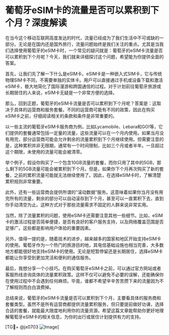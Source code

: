 # 葡萄牙eSIM卡的流量是否可以累积到下个月？深度解读

在当今这个移动互联网高度发达的时代，流量已经成为了我们生活中不可或缺的一部分。无论是在国内还是国外旅行，流量问题始终是我们关注的重点。尤其是当我们选择使用葡萄牙的eSIM卡时，一个常见的疑问就是：葡萄牙的eSIM卡流量是否可以累积到下个月呢？今天，我们就来详细探讨这个问题，希望能为你提供全面的答案。

首先，让我们先了解一下什么是eSIM卡。eSIM卡是一种嵌入式SIM卡，它与传统物理SIM卡不同，不需要单独的实体卡。用户可以直接通过手机或设备下载和激活eSIM卡，极大地简化了国际漫游和跨国通信的过程。对于计划前往葡萄牙旅游或长期居住的人来说，eSIM卡无疑是一个非常方便的选择。

那么，回到正题，葡萄牙的eSIM卡流量是否可以累积到下个月呢？答案是：这取决于具体的运营商和服务套餐。不同的运营商可能有不同的政策，因此在购买eSIM卡之前，仔细阅读相关的条款和条件是非常重要的。

以一些主流的葡萄牙eSIM卡服务商为例，比如Lycamobile、Lebara和GO!等，它们提供的套餐通常包括一定量的流量，这些流量可以在一个月内使用。如果当月没有用完，部分运营商可能会允许剩余的流量累积到下个月继续使用。但需要注意的是，这种累积并非无限期，通常有一个时间限制，比如三个月或者半年。一旦超过这个期限，未使用的流量可能会被清零。

举个例子，假设你购买了一个包含10GB流量的套餐，而你只用了其中的5GB，那么剩下的5GB流量可能会被累积到下个月。但是，如果你下个月再次购买了新的套餐，之前的累积流量可能就无法继续使用了。因此，在选择eSIM卡时，了解清楚累积规则非常重要。

此外，还有一些运营商会提供所谓的“滚动数据”服务。这意味着如果你当月没有用完所有的流量，剩余的部分可以自动滚存到下个月，甚至可以一直累积下去，直到你手动清空为止。这种方式对于那些流量需求不固定的人群来说非常实用。

当然，除了流量累积的问题，使用eSIM卡还需要注意其他一些细节。比如，eSIM卡的激活过程是否简单便捷，是否有良好的客户服务支持，以及网络覆盖范围是否足够广。这些都是影响用户体验的重要因素。

另外，值得一提的是，随着技术的进步，越来越多的国家和地区开始支持eSIM卡的使用。葡萄牙作为一个热门的旅游目的地，其电信基础设施也相当完善，大多数地方都能很好地支持eSIM卡的使用。无论是短暂停留还是长期居住，选择eSIM卡都能让你享受到更加灵活和便利的通信服务。

最后，我想分享一个小技巧。在购买葡萄牙eSIM卡之前，可以通过官方网站或者客服热线咨询具体的流量累积政策。这样不仅可以避免不必要的误解，还能确保你在使用过程中不会遇到任何麻烦。毕竟，谁都不希望辛辛苦苦攒下来的流量因为不了解规则而白白浪费掉。

总结来说，葡萄牙的eSIM卡流量是否可以累积到下个月，主要看具体的服务商和套餐类型。虽然不是所有运营商都提供流量累积服务，但只要提前做好功课，选择合适的套餐，就能最大限度地利用你的流量资源。希望这篇文章能帮助你更好地理解葡萄牙eSIM卡的相关信息，为你的出行或居住计划提供有力的支持。

[TG💪+ @jx0703 ![Image](https://github.com/user-attachments/assets/dbca1d08-cadb-493c-b0ec-ad6f7a83f270)]